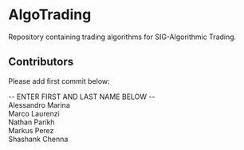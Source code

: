 # AlgoTrading
Repository containing trading algorithms for SIG-Algorithmic Trading.

## Contributors
Please add first commit below:

-- ENTER FIRST AND LAST NAME BELOW -- \
Alessandro Marina \
Marco Laurenzi \
Nathan Parikh \
Markus Perez \
Shashank Chenna
